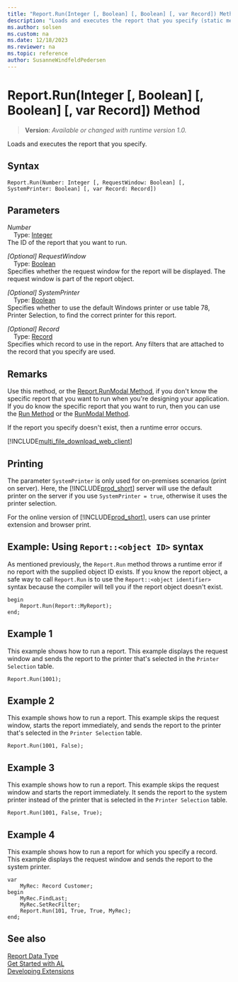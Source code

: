 ```yaml
---
title: "Report.Run(Integer [, Boolean] [, Boolean] [, var Record]) Method"
description: "Loads and executes the report that you specify (static method with printer parameter)."
ms.author: solsen
ms.custom: na
ms.date: 12/18/2023
ms.reviewer: na
ms.topic: reference
author: SusanneWindfeldPedersen
---
```

[//]: # (START>DO_NOT_EDIT)
[//]: # (IMPORTANT:Do not edit any of the content between here and the END>DO_NOT_EDIT.)
[//]: # (Any modifications should be made in the .xml files in the ModernDev repo.)
# Report.Run(Integer [, Boolean] [, Boolean] [, var Record]) Method
> **Version**: _Available or changed with runtime version 1.0._

Loads and executes the report that you specify.


## Syntax
```AL
Report.Run(Number: Integer [, RequestWindow: Boolean] [, SystemPrinter: Boolean] [, var Record: Record])
```
## Parameters
*Number*  
&emsp;Type: [Integer](../integer/integer-data-type.md)  
The ID of the report that you want to run.  

*[Optional] RequestWindow*  
&emsp;Type: [Boolean](../boolean/boolean-data-type.md)  
Specifies whether the request window for the report will be displayed. The request window is part of the report object.  

*[Optional] SystemPrinter*  
&emsp;Type: [Boolean](../boolean/boolean-data-type.md)  
Specifies whether to use the default Windows printer or use table 78, Printer Selection, to find the correct printer for this report.  

*[Optional] Record*  
&emsp;Type: [Record](../record/record-data-type.md)  
Specifies which record to use in the report. Any filters that are attached to the record that you specify are used.  



[//]: # (IMPORTANT: END>DO_NOT_EDIT)

## Remarks  

Use this method, or the [Report.RunModal Method](report-runmodal-method.md), if you don't know the specific report that you want to run when you're designing your application. If you do know the specific report that you want to run, then you can use the [Run Method](reportinstance-run-method.md) or the [RunModal Method](reportinstance-runmodal-method.md). 
  
If the report you specify doesn't exist, then a runtime error occurs.  

[!INCLUDE[multi_file_download_web_client](../../includes/multi_file_download_web_client.md)]


## Printing

The parameter `SystemPrinter` is only used for on-premises scenarios (print on server). Here, the [!INCLUDE[prod_short](../../includes/prod_short.md)] server will use the default printer on the server if you use `SystemPrinter = true`, otherwise it uses the printer selection. 

For the online version of [!INCLUDE[prod_short](../../includes/prod_short.md)], users can use printer extension and browser print.

## Example: Using `Report::<object ID>` syntax

As mentioned previously, the `Report.Run` method throws a runtime error if no report with the supplied object ID exists. If you know the report object, a safe way to call `Report.Run` is to use the `Report::<object identifier>` syntax because the compiler will tell you if the report object doesn't exist.  

```AL
begin
    Report.Run(Report::MyReport);
end;
```

## Example 1

This example shows how to run a report. This example displays the request window and sends the report to the printer that's selected in the `Printer Selection` table.  

```al
Report.Run(1001);  
```  

## Example 2

This example shows how to run a report. This example skips the request window, starts the report immediately, and sends the report to the printer that's selected in the `Printer Selection` table.  

```al
Report.Run(1001, False);  
```  

## Example 3

This example shows how to run a report. This example skips the request window and starts the report immediately. It sends the report to the system printer instead of the printer that is selected in the `Printer Selection` table.  

```al
Report.Run(1001, False, True);  
```  

## Example 4

This example shows how to run a report for which you specify a record. This example displays the request window and sends the report to the system printer.
 
```al
var
    MyRec: Record Customer;
begin
    MyRec.FindLast;  
    MyRec.SetRecFilter;  
    Report.Run(101, True, True, MyRec);  
end;
```   

## See also

[Report Data Type](report-data-type.md)  
[Get Started with AL](../../devenv-get-started.md)  
[Developing Extensions](../../devenv-dev-overview.md)
